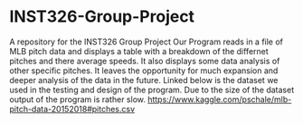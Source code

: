 # INST326-Group-Project
A repository for the INST326 Group Project
Our Program reads in a file of MLB pitch data and displays a table with a breakdown of the differnet pitches and there average speeds. It also displays some data analysis of other specific pitches. It leaves the opportunity for much expansion and deeper analysis of the data in the future. Linked below is the dataset we used in the testing and design of the program. Due to the size of the dataset output of the program is rather slow.
https://www.kaggle.com/pschale/mlb-pitch-data-20152018#pitches.csv

